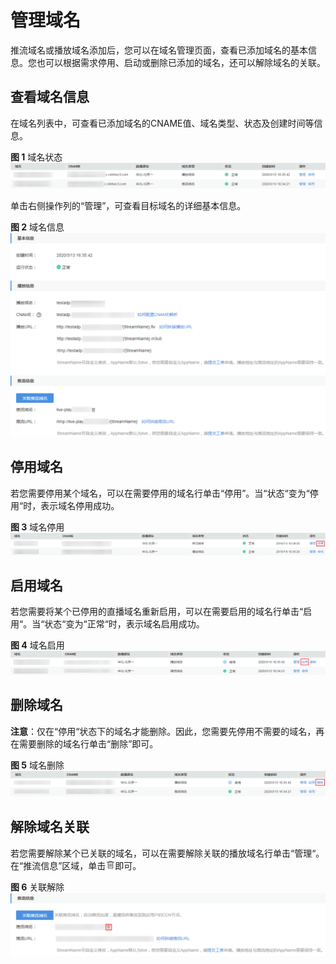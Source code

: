 # 管理域名<a name="live_01_0032"></a>

推流域名或播放域名添加后，您可以在域名管理页面，查看已添加域名的基本信息。您也可以根据需求停用、启动或删除已添加的域名，还可以解除域名的关联。

## 查看域名信息<a name="section1360213483719"></a>

在域名列表中，可查看已添加域名的CNAME值、域名类型、状态及创建时间等信息。

**图 1**  域名状态<a name="fig1122163715505"></a>  
![](figures/域名状态.png "域名状态")

单击右侧操作列的“管理”，可查看目标域名的详细基本信息。

**图 2**  域名信息<a name="fig353817333490"></a>  
![](figures/域名信息.png "域名信息")

## 停用域名<a name="section44305442427"></a>

若您需要停用某个域名，可以在需要停用的域名行单击“停用”。当“状态“变为“停用“时，表示域名停用成功。

**图 3**  域名停用<a name="fig184661410135710"></a>  
![](figures/域名停用.png "域名停用")

## 启用域名<a name="section1744324004210"></a>

若您需要将某个已停用的直播域名重新启用，可以在需要启用的域名行单击“启用“。当“状态“变为“正常“时，表示域名启用成功。

**图 4**  域名启用<a name="fig148451354588"></a>  
![](figures/域名启用.png "域名启用")

## 删除域名<a name="section13746353114218"></a>

**注意**：仅在“停用“状态下的域名才能删除。因此，您需要先停用不需要的域名，再在需要删除的域名行单击“删除”即可。

**图 5**  域名删除<a name="fig1659761414584"></a>  
![](figures/域名删除.png "域名删除")

## 解除域名关联<a name="section3376171084612"></a>

若您需要解除某个已关联的域名，可以在需要解除关联的播放域名行单击“管理“。在“推流信息”区域，单击![](figures/delete.png)即可。

**图 6**  关联解除<a name="fig36371620205815"></a>  
![](figures/关联解除.png "关联解除")

